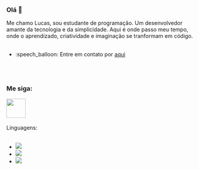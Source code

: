 ### Olá 👋

Me chamo Lucas, sou estudante de programação. Um desenvolvedor amante da tecnologia e da simplicidade.
Aqui é onde passo meu tempo, onde o aprendizado, criatividade e imaginação se tranformam em código.
<br>
<br>
<ul>
  <li>:speech_balloon: Entre em contato por <a href="https://www.instagram.com/lucas_levi.silva/">aqui</a></li>
</ul>
<br>
<br>
<h3>Me siga:</h3>
<a href="https://www.instagram.com/lucas_levi.silva/"><img src="https://static.vecteezy.com/system/resources/previews/018/930/473/original/instagram-logo-instagram-icon-transparent-free-png.png" width=50px height=auto></a>
<br>
<br>
Linguagens:
<br>
<br>
<ul>
  <li><img src="https://img.shields.io/badge/HTML5-E34F26?style=for-the-badge&logo=html5&logoColor=white"></li>
  <li><img src="https://img.shields.io/badge/CSS3-1572B6?style=for-the-badge&logo=css3&logoColor=white"></li>
  <li><img src="https://img.shields.io/badge/JavaScript-F7DF1E?style=for-the-badge&logo=javascript&logoColor=black"></li>
</ul>
